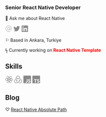 ### Senior React Native Developer

💬 Ask me about React Native

<a aligh="left" href="mailto:burhan.yilmaaz@gmail.com" target="_blank" rel="noreferrer noopener"><img src="https://raw.githubusercontent.com/0xShapeShifter/dev-story/master/public/images/socials/at.svg" alt="Email" width="22" height="22" /></a> <a aligh="left" href="https://twitter.com/burhanyilmazz_" target="_blank" rel="noreferrer noopener"><img src="https://raw.githubusercontent.com/0xShapeShifter/dev-story/master/public/images/socials/twitter.svg" alt="Twitter" width="22" height="22" /></a> <a aligh="left" href="https://www.linkedin.com/in/burhanyilmaz-/" target="_blank" rel="noreferrer noopener"><img src="https://raw.githubusercontent.com/0xShapeShifter/dev-story/master/public/images/socials/linkedin.svg" alt="LinkedIn" width="22" height="22" /></a>  



⚐ Based in Ankara, Turkiye

ϟ Currently working on <b style='color:red'>React Native Template</b>


 ## Skills
  <a href="https://reactnative.dev/" target="_blank" rel="noreferrer noopener"><img src="https://raw.githubusercontent.com/0xShapeShifter/dev-story/master/public/images/skills/frontend/react.svg" alt="React Native" width="25" height="25" /></a> <a aligh="right" href="#" target="_blank" rel="noreferrer noopener"><img src="https://raw.githubusercontent.com/burhanyilmaz/burhanyilmaz/master/redux.svg" alt="Redux" width="25" height="25" /></a>  <a href="https://www.javascript.com" target="_blank" rel="noreferrer noopener"><img src="https://raw.githubusercontent.com/0xShapeShifter/dev-story/master/public/images/skills/core/javascript.svg" alt="JavaScript" width="25" height="25" /></a> <a href="https://www.typescriptlang.org" target="_blank" rel="noreferrer noopener"><img src="https://raw.githubusercontent.com/0xShapeShifter/dev-story/master/public/images/skills/core/typescript.svg" alt="Typescript" width="25" height="25" /></a>

## Blog

♡ [React Native Absolute Path](https://medium.com/kodcular/react-nativede-absolute-path-kullan%C4%B1m%C4%B1-6b6431418ca2) 
<!--
## Sponsor me
-->
